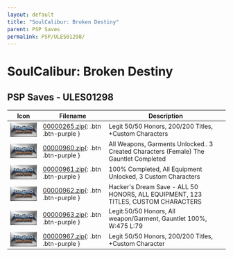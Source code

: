 ```yaml
---
layout: default
title: "SoulCalibur: Broken Destiny"
parent: PSP Saves
permalink: PSP/ULES01298/
---
```

# SoulCalibur: Broken Destiny

## PSP Saves - ULES01298

| Icon | Filename | Description |
|------|----------|-------------|
| ![SoulCalibur: Broken Destiny](ICON0.PNG) | [00000265.zip](00000265.zip){: .btn .btn-purple } | Legit 50/50 Honors, 200/200 Titles, +Custom Characters |
| ![SoulCalibur: Broken Destiny](ICON0.PNG) | [00000960.zip](00000960.zip){: .btn .btn-purple } | All Weapons, Garments Unlocked.. 3 Created Characters (Female) The Gauntlet Completed |
| ![SoulCalibur: Broken Destiny](ICON0.PNG) | [00000961.zip](00000961.zip){: .btn .btn-purple } | 100% Completed, All Equipment Unlocked, 3 Custom Characters |
| ![SoulCalibur: Broken Destiny](ICON0.PNG) | [00000962.zip](00000962.zip){: .btn .btn-purple } | Hacker's Dream Save - ALL 50 HONORS, ALL EQUIPMENT, 123 TITLES, CUSTOM CHARACTERS |
| ![SoulCalibur: Broken Destiny](ICON0.PNG) | [00000963.zip](00000963.zip){: .btn .btn-purple } | Legit:50/50 Honors, All weapon/Garment, Gauntlet 100%, W:475 L:79 |
| ![SoulCalibur: Broken Destiny](ICON0.PNG) | [00000967.zip](00000967.zip){: .btn .btn-purple } | Legit 50/50 Honors, 200/200 Titles, +Custom Character |

